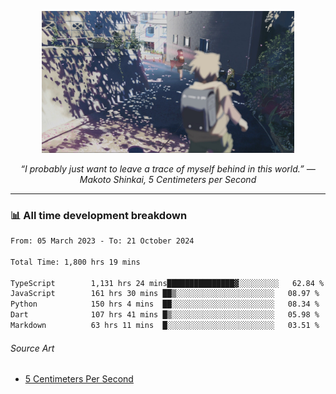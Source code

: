 <p align="center"><img src="asset/header.jpg" width="80%"/></p>
<p align="center"><i>“I probably just want to leave a trace of myself behind in this world.” ― Makoto Shinkai, 5 Centimeters per Second</i></p>

---
<!--
<details>
  <summary>📃 My Resume</summary>

### Education

- 📖 **Computer Science**\
📆 10/2021 - present\
📍 **Thang Long University** - Hoang Mai, Hanoi, Vietnam

### Experience

<img align="right" src="https://img.shields.io/badge/Figma-F24E1E?style=flat&logo=figma&logoColor=white"/>
<img align="right" src="https://img.shields.io/badge/node.js-6DA55F?style=flat&logo=node.js&logoColor=white"/>
<img align="right" src="https://img.shields.io/badge/Next.js-black?style=flat&logo=next.js&logoColor=white"/>
<img align="right" src="https://img.shields.io/badge/TypeScript-007ACC?style=flat&logo=typescript&logoColor=white"/>


- 👨‍💻 **Frontend Web Intern**\
📆 07/2023 - present\
📍 **MQ ICT Solutions** - Hoang Mai, Hanoi, Vietnam
</details> 
-->

### 📊 All time development breakdown

<!--START_SECTION:waka-->

```txt
From: 05 March 2023 - To: 21 October 2024

Total Time: 1,800 hrs 19 mins

TypeScript        1,131 hrs 24 mins███████████████▓░░░░░░░░░   62.84 %
JavaScript        161 hrs 30 mins ██▒░░░░░░░░░░░░░░░░░░░░░░   08.97 %
Python            150 hrs 4 mins  ██░░░░░░░░░░░░░░░░░░░░░░░   08.34 %
Dart              107 hrs 41 mins █▒░░░░░░░░░░░░░░░░░░░░░░░   05.98 %
Markdown          63 hrs 11 mins  █░░░░░░░░░░░░░░░░░░░░░░░░   03.51 %
```

<!--END_SECTION:waka-->

###### Source Art

-  [5 Centimeters Per Second](https://wallhaven.cc/w/nrowq1)

